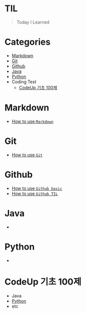 # **TIL**
> Today I Learned

# **Categories**
* [Markdown](https://github.com/kdragonkorea/TIL#Markdown)
* [Git](https://github.com/kdragonkorea/TIL#Git)
* [Github](https://github.com/kdragonkorea/TIL#Github)
* [Java](https://github.com/kdragonkorea/TIL#Java)
* [Python](https://github.com/kdragonkorea/TIL#Python)
* Coding Test
    * [CodeUp 기초 100제](https://github.com/kdragonkorea/TIL#CodeUp-기초-100제)

# Markdown
* [How to use `Markdown`](https://github.com/kdragonkorea/TIL/blob/master/Bigdata_analysis_course_20201228/20201229_GitHub1/Markdown_test.md)

# Git
* [How to use `Git`](https://github.com/kdragonkorea/TIL/blob/master/Bigdata_analysis_course_20201228/20201230_GitHub2/git_CLI.md)

# Github
* [How to use `Github basic`](https://github.com/kdragonkorea/TIL/blob/master/Bigdata_analysis_course_20201228/20201230_GitHub2/github_basic.md)
* [How to use `Github TIL`](https://github.com/kdragonkorea/TIL/blob/master/Bigdata_analysis_course_20201228/20201230_GitHub2/Github_TIL.md)
# Java
* 
# Python
* 
# CodeUp 기초 100제
* Java
* [Python](https://github.com/kdragonkorea/CodeUp_Basic_100/blob/master/CodeUp-basic100-python.md)
* etc